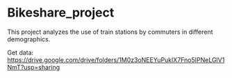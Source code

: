 # Bikeshare_project
This project analyzes the use of train stations by commuters in different demographics.

Get data: https://drive.google.com/drive/folders/1M0z3oNEEYuPuklX7Fno5IPNeLGlV1NmT?usp=sharing
